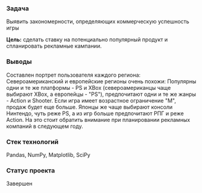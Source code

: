 ### Задача
Выявить закономерности, определяющих коммерческую  успешность игры 

**Цель:** сделать ставку на потенциально популярный продукт и спланировать рекламные кампании.

### Выводы
Составлен портрет пользователя каждого региона: Североамериканский и европейские регионы очень похожи: Популярны одни и те же платформы - PS и ХBox (североамериканцы чаще выбирают ХBox, а европейцы - "PS"), предпочитают одни и те же жанры - Action и Shooter. Если игра имеет возрастное ограничение "М", продаж будет еще больше. Японцы же чаще выбирают консоли Нинтендо, чуть реже PS, а из игр больше предпочитают РПГ и реже Action. На это стоит обратить внимание при планировании рекламных компаний в следующем году.

### Стек технологий
Pandas, NumPy, Matplotlib, SciPy

### Статус проекта
Завершен
